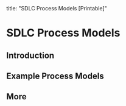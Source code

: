 <frontmatter>
title: "SDLC Process Models [Printable]"
</frontmatter>

<link rel="stylesheet" href="{{baseUrl}}/css/textbook.css">

<div class="website-content">

<div id="main">

# SDLC Process Models

## Introduction

<include src="introduction/what/unit-inParent-asPanel-print.md" boilerplate />
<include src="introduction/sequentialModels/unit-inParent-asPanel-print.md" boilerplate />
<include src="introduction/iterativeModels/unit-inParent-asPanel-print.md" boilerplate />
<include src="introduction/agileModels/unit-inParent-asPanel-print.md" boilerplate />

## Example Process Models

<include src="exampleProcessModels/xp/unit-inParent-asPanel-print.md" boilerplate />
<include src="exampleProcessModels/scrum/unit-inParent-asPanel-print.md" boilerplate />
<include src="exampleProcessModels/unifiedProcess/unit-inParent-asPanel-print.md" boilerplate />

## More

<include src="more/cmmi/unit-inParent-asPanel-print.md" boilerplate />

</div>

</div>
